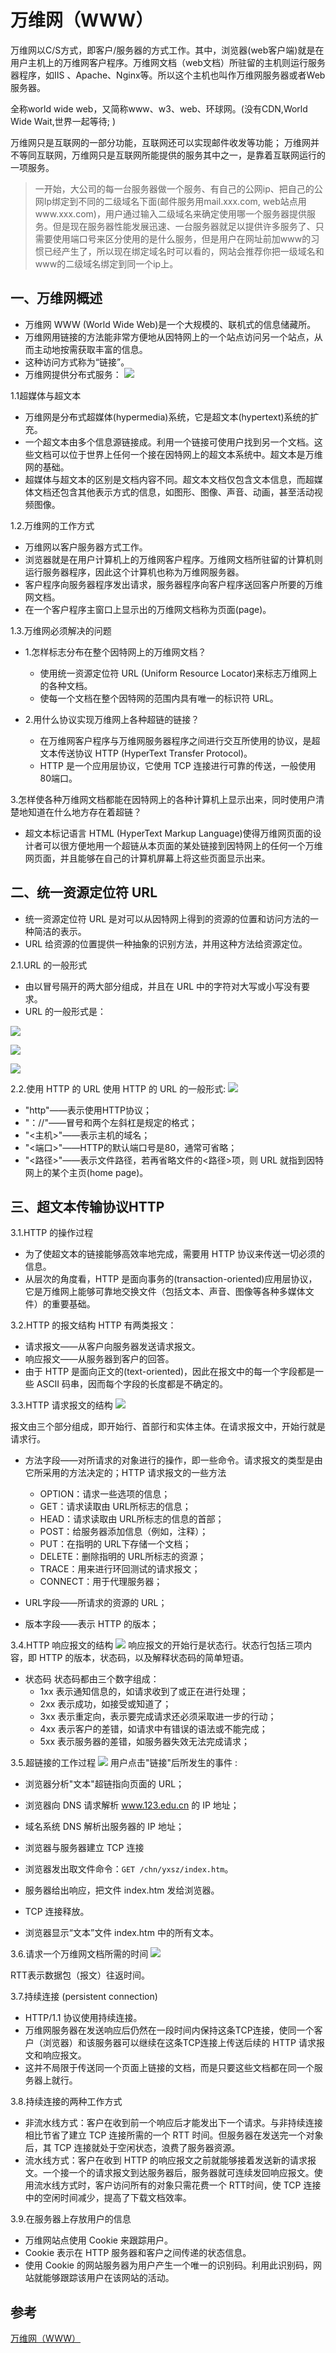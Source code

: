 # 万维网（WWW）


万维网以C/S方式，即客户/服务器的方式工作。其中，浏览器(web客户端)就是在用户主机上的万维网客户程序。万维网文档（web文档）所驻留的主机则运行服务器程序，如IIS 、Apache、Nginx等。所以这个主机也叫作万维网服务器或者Web服务器。 

全称world wide web，又简称www、w3、web、环球网。(没有CDN,World Wide Wait,世界一起等待; )

万维网只是互联网的一部分功能，互联网还可以实现邮件收发等功能；
万维网并不等同互联网，万维网只是互联网所能提供的服务其中之一，是靠着互联网运行的一项服务。

> 一开始，大公司的每一台服务器做一个服务、有自己的公网ip、把自己的公网Ip绑定到不同的二级域名下面(邮件服务用mail.xxx.com, web站点用www.xxx.com)，用户通过输入二级域名来确定使用哪一个服务器提供服务。但是现在服务器性能发展迅速、一台服务器就足以提供许多服务了、只需要使用端口号来区分使用的是什么服务，但是用户在网址前加www的习惯已经产生了，所以现在绑定域名时可以看的，网站会推荐你把一级域名和www的二级域名绑定到同一个ip上。
## 一、万维网概述
- 万维网 WWW (World Wide Web)是一个大规模的、联机式的信息储藏所。
- 万维网用链接的方法能非常方便地从因特网上的一个站点访问另一个站点，从而主动地按需获取丰富的信息。
- 这种访问方式称为“链接”。
- 万维网提供分布式服务：
![](https://gitee.com/ahuntsun/BlogImgs/raw/master/%E8%AE%A1%E7%AE%97%E6%9C%BA%E7%BD%91%E7%BB%9C/6.7%E4%B8%87%E7%BB%B4%E7%BD%91(WWW)/1.png)

1.1超媒体与超文本
- 万维网是分布式超媒体(hypermedia)系统，它是超文本(hypertext)系统的扩充。
- 一个超文本由多个信息源链接成。利用一个链接可使用户找到另一个文档。这些文档可以位于世界上任何一个接在因特网上的超文本系统中。超文本是万维网的基础。
- 超媒体与超文本的区别是文档内容不同。超文本文档仅包含文本信息，而超媒体文档还包含其他表示方式的信息，如图形、图像、声音、动画，甚至活动视频图像。

1.2.万维网的工作方式
- 万维网以客户服务器方式工作。
- 浏览器就是在用户计算机上的万维网客户程序。万维网文档所驻留的计算机则运行服务器程序，因此这个计算机也称为万维网服务器。
- 客户程序向服务器程序发出请求，服务器程序向客户程序送回客户所要的万维网文档。
- 在一个客户程序主窗口上显示出的万维网文档称为页面(page)。

1.3.万维网必须解决的问题
- 1.怎样标志分布在整个因特网上的万维网文档？
    - 使用统一资源定位符 URL (Uniform Resource Locator)来标志万维网上的各种文档。
    - 使每一个文档在整个因特网的范围内具有唯一的标识符 URL。

- 2.用什么协议实现万维网上各种超链的链接？
    - 在万维网客户程序与万维网服务器程序之间进行交互所使用的协议，是超文本传送协议 HTTP (HyperText Transfer Protocol)。
    - HTTP 是一个应用层协议，它使用 TCP 连接进行可靠的传送，一般使用80端口。

3.怎样使各种万维网文档都能在因特网上的各种计算机上显示出来，同时使用户清楚地知道在什么地方存在着超链？
- 超文本标记语言 HTML (HyperText Markup Language)使得万维网页面的设计者可以很方便地用一个超链从本页面的某处链接到因特网上的任何一个万维网页面，并且能够在自己的计算机屏幕上将这些页面显示出来。

## 二、统一资源定位符 URL
- 统一资源定位符 URL 是对可以从因特网上得到的资源的位置和访问方法的一种简洁的表示。
- URL 给资源的位置提供一种抽象的识别方法，并用这种方法给资源定位。

2.1.URL 的一般形式
- 由以冒号隔开的两大部分组成，并且在 URL 中的字符对大写或小写没有要求。
- URL 的一般形式是：

![](https://gitee.com/ahuntsun/BlogImgs/raw/master/%E8%AE%A1%E7%AE%97%E6%9C%BA%E7%BD%91%E7%BB%9C/6.7%E4%B8%87%E7%BB%B4%E7%BD%91(WWW)/2.png)

![](https://gitee.com/ahuntsun/BlogImgs/raw/master/%E8%AE%A1%E7%AE%97%E6%9C%BA%E7%BD%91%E7%BB%9C/6.7%E4%B8%87%E7%BB%B4%E7%BD%91(WWW)/3.png)

![](https://gitee.com/ahuntsun/BlogImgs/raw/master/%E8%AE%A1%E7%AE%97%E6%9C%BA%E7%BD%91%E7%BB%9C/6.7%E4%B8%87%E7%BB%B4%E7%BD%91(WWW)/3.5.png)

2.2.使用 HTTP 的 URL
使用 HTTP 的 URL 的一般形式:
![](https://gitee.com/ahuntsun/BlogImgs/raw/master/%E8%AE%A1%E7%AE%97%E6%9C%BA%E7%BD%91%E7%BB%9C/6.7%E4%B8%87%E7%BB%B4%E7%BD%91(WWW)/4.png)

- "http"——表示使用HTTP协议；
- "：//"——冒号和两个左斜杠是规定的格式；
- "<主机>"——表示主机的域名；
- "<端口>"——HTTP的默认端口号是80，通常可省略；
- "<路径>"——表示文件路径，若再省略文件的<路径>项，则 URL 就指到因特网上的某个主页(home page)。

## 三、超文本传输协议HTTP
3.1.HTTP 的操作过程
- 为了使超文本的链接能够高效率地完成，需要用 HTTP 协议来传送一切必须的信息。
- 从层次的角度看，HTTP 是面向事务的(transaction-oriented)应用层协议，它是万维网上能够可靠地交换文件（包括文本、声音、图像等各种多媒体文件）的重要基础。

3.2.HTTP 的报文结构
HTTP 有两类报文：
- 请求报文——从客户向服务器发送请求报文。
- 响应报文——从服务器到客户的回答。
- 由于 HTTP 是面向正文的(text-oriented)，因此在报文中的每一个字段都是一些 ASCII 码串，因而每个字段的长度都是不确定的。

3.3.HTTP 请求报文的结构
![](https://gitee.com/ahuntsun/BlogImgs/raw/master/%E8%AE%A1%E7%AE%97%E6%9C%BA%E7%BD%91%E7%BB%9C/6.7%E4%B8%87%E7%BB%B4%E7%BD%91(WWW)/5.png)

报文由三个部分组成，即开始行、首部行和实体主体。在请求报文中，开始行就是请求行。

- 方法字段——对所请求的对象进行的操作，即一些命令。请求报文的类型是由它所采用的方法决定的；HTTP 请求报文的一些方法
    - OPTION：请求一些选项的信息；
    - GET：请求读取由 URL所标志的信息；
    - HEAD：请求读取由 URL所标志的信息的首部；
    - POST：给服务器添加信息（例如，注释）；
    - PUT：在指明的 URL下存储一个文档；
    - DELETE：删除指明的 URL所标志的资源；
    - TRACE：用来进行环回测试的请求报文；
    - CONNECT：用于代理服务器；

- URL字段——所请求的资源的 URL；

- 版本字段——表示 HTTP 的版本；

3.4.HTTP 响应报文的结构
![](https://gitee.com/ahuntsun/BlogImgs/raw/master/%E8%AE%A1%E7%AE%97%E6%9C%BA%E7%BD%91%E7%BB%9C/6.7%E4%B8%87%E7%BB%B4%E7%BD%91(WWW)/6.png)
响应报文的开始行是状态行。状态行包括三项内容，即 HTTP 的版本，状态码，以及解释状态码的简单短语。

- 状态码
状态码都由三个数字组成：
    - 1xx 表示通知信息的，如请求收到了或正在进行处理；
    - 2xx 表示成功，如接受或知道了；
    - 3xx 表示重定向，表示要完成请求还必须采取进一步的行动；
    - 4xx 表示客户的差错，如请求中有错误的语法或不能完成；
    - 5xx 表示服务器的差错，如服务器失效无法完成请求；

3.5.超链接的工作过程
![](https://gitee.com/ahuntsun/BlogImgs/raw/master/%E8%AE%A1%E7%AE%97%E6%9C%BA%E7%BD%91%E7%BB%9C/6.7%E4%B8%87%E7%BB%B4%E7%BD%91(WWW)/7.png)
用户点击"链接"后所发生的事件 :

- 浏览器分析"文本"超链指向页面的 URL；

- 浏览器向 DNS 请求解析 www.123.edu.cn 的 IP 地址；

- 域名系统 DNS 解析出服务器的 IP 地址；

- 浏览器与服务器建立 TCP 连接

- 浏览器发出取文件命令：`GET /chn/yxsz/index.htm`。

- 服务器给出响应，把文件 index.htm 发给浏览器。

- TCP 连接释放。

- 浏览器显示“文本”文件 index.htm 中的所有文本。

3.6.请求一个万维网文档所需的时间
![](https://gitee.com/ahuntsun/BlogImgs/raw/master/%E8%AE%A1%E7%AE%97%E6%9C%BA%E7%BD%91%E7%BB%9C/6.7%E4%B8%87%E7%BB%B4%E7%BD%91(WWW)/8.png)

RTT表示数据包（报文）往返时间。

3.7.持续连接 (persistent connection)
- HTTP/1.1 协议使用持续连接。
- 万维网服务器在发送响应后仍然在一段时间内保持这条TCP连接，使同一个客户（浏览器）和该服务器可以继续在这条TCP连接上传送后续的 HTTP 请求报文和响应报文。
- 这并不局限于传送同一个页面上链接的文档，而是只要这些文档都在同一个服务器上就行。

3.8.持续连接的两种工作方式
- 非流水线方式：客户在收到前一个响应后才能发出下一个请求。与非持续连接相比节省了建立 TCP 连接所需的一个 RTT 时间。但服务器在发送完一个对象后，其 TCP 连接就处于空闲状态，浪费了服务器资源。
- 流水线方式：客户在收到 HTTP 的响应报文之前就能够接着发送新的请求报文。一个接一个的请求报文到达服务器后，服务器就可连续发回响应报文。使用流水线方式时，客户访问所有的对象只需花费一个 RTT时间，使 TCP 连接中的空闲时间减少，提高了下载文档效率。

3.9.在服务器上存放用户的信息
- 万维网站点使用 Cookie 来跟踪用户。
- Cookie 表示在 HTTP 服务器和客户之间传递的状态信息。
- 使用 Cookie 的网站服务器为用户产生一个唯一的识别码。利用此识别码，网站就能够跟踪该用户在该网站的活动。


## 参考
[万维网（WWW）](https://www.cnblogs.com/AhuntSun-blog/p/12332541.html)